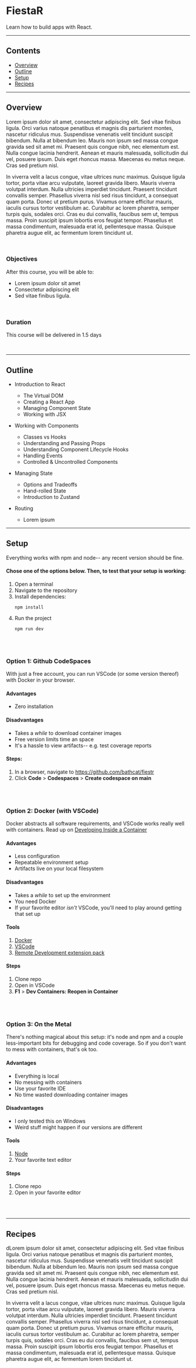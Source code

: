 # FiestaR

Learn how to build apps with React.

---

## Contents

- [Overview](#overview)
- [Outline](#outline)
- [Setup](#setup)
- [Recipes](#recipes)

---

## Overview

Lorem ipsum dolor sit amet, consectetur adipiscing elit. Sed vitae finibus ligula. Orci varius natoque penatibus et magnis dis parturient montes, nascetur ridiculus mus. Suspendisse venenatis velit tincidunt suscipit bibendum. Nulla at bibendum leo. Mauris non ipsum sed massa congue gravida sed sit amet mi. Praesent quis congue nibh, nec elementum est. Nulla congue lacinia hendrerit. Aenean et mauris malesuada, sollicitudin dui vel, posuere ipsum. Duis eget rhoncus massa. Maecenas eu metus neque. Cras sed pretium nisl.

In viverra velit a lacus congue, vitae ultrices nunc maximus. Quisque ligula tortor, porta vitae arcu vulputate, laoreet gravida libero. Mauris viverra volutpat interdum. Nulla ultricies imperdiet tincidunt. Praesent tincidunt convallis semper. Phasellus viverra nisl sed risus tincidunt, a consequat quam porta. Donec ut pretium purus. Vivamus ornare efficitur mauris, iaculis cursus tortor vestibulum ac. Curabitur ac lorem pharetra, semper turpis quis, sodales orci. Cras eu dui convallis, faucibus sem ut, tempus massa. Proin suscipit ipsum lobortis eros feugiat tempor. Phasellus et massa condimentum, malesuada erat id, pellentesque massa. Quisque pharetra augue elit, ac fermentum lorem tincidunt ut.

<br/>

### Objectives

After this course, you will be able to:

- Lorem ipsum dolor sit amet
- Consectetur adipiscing elit
- Sed vitae finibus ligula.

<br/>

### Duration

This course will be delivered in 1.5 days

<br/>

---

## Outline

- Introduction to React

  - The Virtual DOM
  - Creating a React App
  - Managing Component State
  - Working with JSX

- Working with Components

  - Classes vs Hooks
  - Understanding and Passing Props
  - Understanding Component Lifecycle Hooks
  - Handling Events
  - Controlled & Uncontrolled Components

- Managing State

  - Options and Tradeoffs
  - Hand-rolled State
  - Introduction to Zustand

- Routing
  - Lorem ipsum

---

## Setup

Everything works with npm and node-- any recent version should be fine.

#### Chose one of the options below. Then, to test that your setup is working:

1. Open a terminal
2. Navigate to the repository
3. Install dependencies:
   ```shell
   npm install
   ```
4. Run the project
   ```shell
   npm run dev
   ```

<!-- If everything works right, you'll see something like this:
<img src='.assets/screenshot.bazel-run.png'> -->

<br/>
<br/>

### Option 1: Github CodeSpaces

With just a free account, you can run VSCode (or some version thereof) with Docker in your browser.

#### Advantages

- Zero installation

#### Disadvantages

- Takes a _while_ to download container images
- Free version limits time an space
- It's a hassle to view artifacts-- e.g. test coverage reports

#### Steps:

1. In a browser, navigate to https://github.com/bathcat/fiestr
2. Click **Code** > **Codespaces** > **Create codespace on main**

<!-- <img src='.assets/screenshot.codespaces.0.png'>
<img src='.assets/screenshot.codespaces.1.png'> -->
<br/>
<br/>

### Option 2: Docker (with VSCode)

Docker abstracts all software requirements, and VSCode works really well with containers. Read up on [Developing Inside a Container](https://code.visualstudio.com/docs/devcontainers/containers)

#### Advantages

- Less configuration
- Repeatable environment setup
- Artifacts live on your local filesystem

#### Disadvantages

- Takes a _while_ to set up the environment
- You need Docker
- If your favorite editor _isn't_ VSCode, you'll need to play around getting that set up

#### Tools

1. [Docker](https://www.docker.com/get-started/)
2. [VSCode](https://code.visualstudio.com/)
3. [Remote Development extension pack](https://marketplace.visualstudio.com/items?itemName=ms-vscode-remote.vscode-remote-extensionpack)

#### Steps

1. Clone repo
2. Open in VSCode
3. **F1** > **Dev Containers: Reopen in Container**

<!-- <img src='.assets/screenshot.reopen-in-container.png'> -->

<br/>
<br/>

### Option 3: On the Metal

There's nothing magical about this setup: it's node and npm and a couple less-important bits for debugging and code coverage. So if you don't want to mess with containers, that's ok too.

#### Advantages

- Everything is local
- No messing with containers
- Use your favorite IDE
- No time wasted downloading container images

#### Disadvantages

- I only tested this on Windows
- Weird stuff might happen if our versions are different

#### Tools

1. [Node](https://nodejs.org/en)
2. Your favorite text editor

#### Steps

1. Clone repo
2. Open in your favorite editor

<br/>
<br/>

---

## Recipes

dLorem ipsum dolor sit amet, consectetur adipiscing elit. Sed vitae finibus ligula. Orci varius natoque penatibus et magnis dis parturient montes, nascetur ridiculus mus. Suspendisse venenatis velit tincidunt suscipit bibendum. Nulla at bibendum leo. Mauris non ipsum sed massa congue gravida sed sit amet mi. Praesent quis congue nibh, nec elementum est. Nulla congue lacinia hendrerit. Aenean et mauris malesuada, sollicitudin dui vel, posuere ipsum. Duis eget rhoncus massa. Maecenas eu metus neque. Cras sed pretium nisl.

In viverra velit a lacus congue, vitae ultrices nunc maximus. Quisque ligula tortor, porta vitae arcu vulputate, laoreet gravida libero. Mauris viverra volutpat interdum. Nulla ultricies imperdiet tincidunt. Praesent tincidunt convallis semper. Phasellus viverra nisl sed risus tincidunt, a consequat quam porta. Donec ut pretium purus. Vivamus ornare efficitur mauris, iaculis cursus tortor vestibulum ac. Curabitur ac lorem pharetra, semper turpis quis, sodales orci. Cras eu dui convallis, faucibus sem ut, tempus massa. Proin suscipit ipsum lobortis eros feugiat tempor. Phasellus et massa condimentum, malesuada erat id, pellentesque massa. Quisque pharetra augue elit, ac fermentum lorem tincidunt ut.
